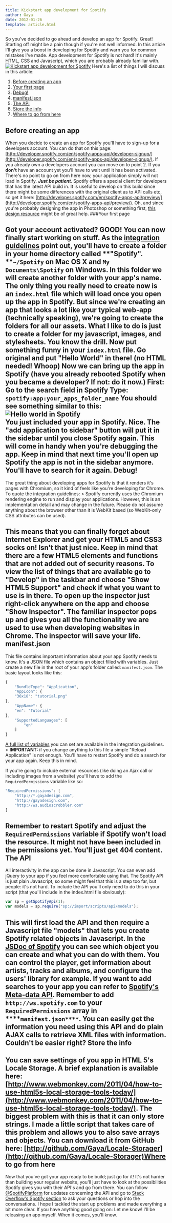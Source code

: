 ```yaml
---
title: Kickstart app development for Spotify
author: Gaya
date: 2012-01-26
template: article.html
---
```

So you've decided to go ahead and develop an app for Spotify. Great! Starting off might be a pain though if you're not well informed. In this article I'll give you a boost in developing for Spotify and warn you for common mistakes I've made. App development for Spotify is not hard! It's mainly HTML, CSS and Javascript, which you are probably already familiar with. [![Kickstart app development for Spotify](/articles/spotify.jpg "Kickstart app development for Spotify")](http://www.gayadesign.com/diy/kickstart-app-development-for-spotify)<span id="more-799"></span> Here's a list of things I will discuss in this article:

1. [Before creating an app](#before)
2. [Your first page](#yourfirstpage)
3. [Debug!](#debug)
4. [manifest.json](#manifestjson)
5. [The API](#api)
6. [Store the info](#storage)
7. [Where to go from here](#wheretogofromhere)

Before creating an app
----------------------

 When you decide to create an app for Spotify you'll have to sign-up for a developers account. You can do that on this page: [http://developer.spotify.com/en/spotify-apps-api/developer-signup/](http://developer.spotify.com/en/spotify-apps-api/developer-signup/). If you already own a developers account you can move on to point 2. If you **don't** have an account yet you'll have to wait until it has been activated. There's no point to go on from here now, your application simply will not load in Spotify. ***Just be patient***. Spotify offers a special client for developers that has the latest API build in. It is useful to develop on this build since there might be some differences with the original client as to API calls etc, so get it here: [http://developer.spotify.com/en/spotify-apps-api/preview/](http://developer.spotify.com/en/spotify-apps-api/preview/). Oh, and since you're probably designing the app in Photoshop or something first, [this design resource](http://developer.spotify.com/download/spotify-apps-api/design_resources.zip) might be of great help.
###Your first page

 Got your account activated? GOOD! You can now finally start working on stuff. As the [integration guidelines](http://developer.spotify.com/download/spotify-apps-api/guidelines/) point out, you'll have to create a folder in your home directory called **"Spotify". **`~/Spotify` on Mac OS X and `My Documents\Spotify` on Windows. In this folder we will create another folder with your app's name. The only thing you really need to create now is an `index.html` file which will load once you open up the app in Spotify. But since we're creating an app that looks a lot like your typical web-app (technically speaking), we're going to create the folders for all our assets. What I like to do is just to create a folder for my javascript, images, and stylesheets. You know the drill. Now put something funny in your `index.html` file. Go original and put **"Hello World"** in there! (no HTML needed! Whoop) Now we can bring up the app in Spotify (have you already rebooted Spotify when you became a developer? If not: do it now.) First: Go to the search field in Spotify Type: `spotify:app:your_apps_folder_name` You should see something similar to this: <div class="border">![Hello world in Spotify](/articles/spotify01.jpg "Hello world in Spotify")</div> You just included your app in Spotify. Nice. The "add application to sidebar" button will put it in the sidebar until you close Spotify again. This will come in handy when you're debugging the app. Keep in mind that next time you'll open up Spotify the app is not in the sidebar anymore. You'll have to search for it again. Debug!
------

 The great thing about developing apps for Spotify is that it renders it's pages with Chromium, so it kind of feels like you're developing for Chrome. To quote the integration guidelines: > Spotify currently uses the Chromium rendering engine to run and display your applications. However, this is an implementation detail and may change in the future. Please do not assume anything about the browser other than it is WebKit based (so WebKit-only CSS attributes can be used).

 This means that you can finally forget about Internet Explorer and get your HTML5 and CSS3 socks on! Isn't that just nice. Keep in mind that there are a few HTML5 elements and functions that are not added out of security reasons. To view the list of things that are available go to **"Develop"** in the taskbar and choose **"Show HTML5 Support"** and check if what you want to use is in there. To open up the inspector just right-click anywhere on the app and choose **"Show Inspector"**. The familiar inspector pops up and gives you all the functionality we are used to use when developing websites in Chrome. The inspector will save your life. manifest.json
-------------

 This file contains important information about your app Spotify needs to know. It's a JSON file which contains an object filled with variables. Just create a new file in the root of your app's folder called: `manifest.json`. The basic layout looks like this: 
```javascript
{
    "BundleType": "Application",
    "AppIcon": {
    "36x18": "tutorial.png"
},
    "AppName": {
    "en": "Tutorial"
},
    "SupportedLanguages": [
        "en"
    ]
}
```
 [A full list of variables](http://developer.spotify.com/download/spotify-apps-api/guidelines/#applicationmanifest) you can set are available in the integration guidelines. > **IMPORTANT:** if you change anything to this file a simple "Reload Application" is not enough. You'll have to restart Spotify and do a search for your app again. Keep this in mind.

 If you're going to include external resources (like doing an Ajax call or including images from a website) you'll have to add the `RequiredPermissions` variable like so: 
```javascript
"RequiredPermissions": [ 
    "http://*.gayadesign.com",
    "http://gayadesign.com",
    "http://ws.audioscrobbler.com" 
]
```
 Remember to restart Spotify and adjust the `RequiredPermissions` variable if Spotify won't load the resource. It might not have been included in the permissions yet. You'll just get 404 content. The API
-------

 All interactivity in the app can be done in Javascript. You can even add jQuery to your app if you feel more comfortable using that. The Spotify API is just plain Javascript, so some might feel that this is a step too far, but people: it's not hard. To include the API you'll only need to do this in your script (that you'll include in the index.html file obviously): 
```javascript
var sp = getSpotifyApi(1);
var models = sp.require("sp://import/scripts/api/models");
```
 This will first load the API and then require a Javascript file "models" that lets you create Spotify related objects in Javascript. In the [JSDoc of Spotify](http://developer.spotify.com/download/spotify-apps-api/reference/) you can see which object you can create and what you can do with them. You can control the player, get information about artists, tracks and albums, and configure the users' library for example. If you want to add searches to your app you can refer to [Spotify's Meta-data API](http://developer.spotify.com/en/metadata-api/overview/). Remember to add `http://ws.spotify.com` to your `RequiredPermissions` array in ****`manifest.json****`. You can easily get the information you need using this API and do plain AJAX calls to retrieve XML files with information. Couldn't be easier right? Store the info
--------------

 You can save settings of you app in HTML 5's Locale Storage. A brief explanation is available here: [http://www.webmonkey.com/2011/04/how-to-use-html5s-local-storage-tools-today/](http://www.webmonkey.com/2011/04/how-to-use-html5s-local-storage-tools-today/). The biggest problem with this is that it can only store strings. I made a little script that takes care of this problem and allows you to also save arrays and objects. You can download it from GitHub here: [http://github.com/Gaya/Locale-Storager](http://github.com/Gaya/Locale-Storager)Where to go from here
---------------------

 Now that you've got your app ready to be build; just go for it! It's not harder than building your regular website, you'll just have to look at the possibilities Spotify gives you with their API's and go from there. You can follow [@SpotifyPlatform](http://www.twitter.com/spotifyplatform) for updates concerning the API and go to [Stack Overflow's Spotify section](http://stackoverflow.com/questions/tagged/spotify) to ask your questions or hop into the conversations. I hope I tackled the start up problems and made everything a bit more clear. If you have anything good going on: Let me know! I'll be releasing an app myself. When it comes, you'll know.